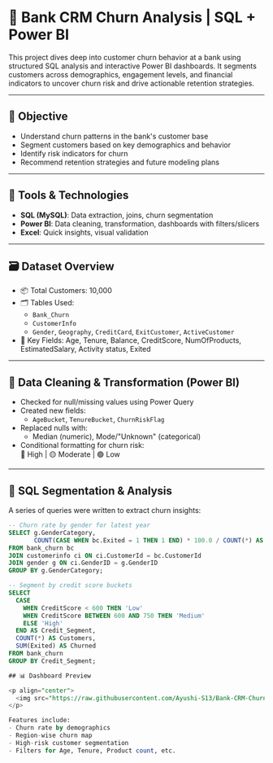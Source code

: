 # 🏦 Bank CRM Churn Analysis | SQL + Power BI

This project dives deep into customer churn behavior at a bank using structured SQL analysis and interactive Power BI dashboards. It segments customers across demographics, engagement levels, and financial indicators to uncover churn risk and drive actionable retention strategies.

---

## 🎯 Objective

- Understand churn patterns in the bank's customer base  
- Segment customers based on key demographics and behavior  
- Identify risk indicators for churn  
- Recommend retention strategies and future modeling plans

---

## 🧰 Tools & Technologies

- **SQL (MySQL)**: Data extraction, joins, churn segmentation
- **Power BI**: Data cleaning, transformation, dashboards with filters/slicers
- **Excel**: Quick insights, visual validation

---

## 🗃️ Dataset Overview

- 📦 Total Customers: 10,000
- 🗂️ Tables Used:  
  - `Bank_Churn`  
  - `CustomerInfo`  
  - `Gender`, `Geography`, `CreditCard`, `ExitCustomer`, `ActiveCustomer`
- 🔑 Key Fields: Age, Tenure, Balance, CreditScore, NumOfProducts, EstimatedSalary, Activity status, Exited

---

## 🔄 Data Cleaning & Transformation (Power BI)

- Checked for null/missing values using Power Query
- Created new fields:
  - `AgeBucket`, `TenureBucket`, `ChurnRiskFlag`
- Replaced nulls with:
  - Median (numeric), Mode/"Unknown" (categorical)
- Conditional formatting for churn risk:  
  🔴 High | 🟡 Moderate | 🟢 Low

---

## 🧮 SQL Segmentation & Analysis

A series of queries were written to extract churn insights:

```sql
-- Churn rate by gender for latest year
SELECT g.GenderCategory, 
       COUNT(CASE WHEN bc.Exited = 1 THEN 1 END) * 100.0 / COUNT(*) AS Churn_Rate
FROM bank_churn bc
JOIN customerinfo ci ON ci.CustomerId = bc.CustomerId
JOIN gender g ON ci.GenderID = g.GenderID
GROUP BY g.GenderCategory;

-- Segment by credit score buckets
SELECT 
  CASE
    WHEN CreditScore < 600 THEN 'Low'
    WHEN CreditScore BETWEEN 600 AND 750 THEN 'Medium'
    ELSE 'High'
  END AS Credit_Segment,
  COUNT(*) AS Customers,
  SUM(Exited) AS Churned
FROM bank_churn
GROUP BY Credit_Segment;

## 📊 Dashboard Preview

<p align="center">
  <img src="https://raw.githubusercontent.com/Ayushi-S13/Bank-CRM-Churn-Analysis/main/churn_dashboard_screenshot.png" width="700" alt="Churn Dashboard"/>
</p>

Features include:
- Churn rate by demographics
- Region-wise churn map
- High-risk customer segmentation
- Filters for Age, Tenure, Product count, etc.

